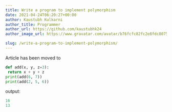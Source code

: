 ```yaml
---
title: Write a program to implement polymorphism
date: 2021-04-24T06:20:27+00:00
author: Kaustubh Kulkarni
author_title: Programmer
author_url: https://github.com/kaustubhk24
author_image_url: https://www.gravatar.com/avatar/b76fcfc82fc2e8fdc8075636f1735f61?s=200

slug: /write-a-program-to-implement-polymorphism/
---
```

Article has been moved to
```python title="file.py"
def add(x, y, z=3):
 return x + y + z
print(add(6, 7))
print(add(2, 5, 6))
```

output:

```python title="Output"
16
13
```